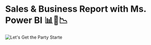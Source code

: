 # Sales & Business Report with Ms. Power BI 📊💼📉

![Let's Get the Party Starte](https://media.giphy.com/media/i79P9wUfnmPyo/giphy.gif)

